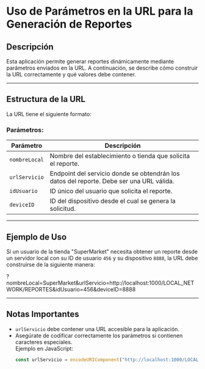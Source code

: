 # Uso de Parámetros en la URL para la Generación de Reportes

## Descripción
Esta aplicación permite generar reportes dinámicamente mediante parámetros enviados en la URL. A continuación, se describe cómo construir la URL correctamente y qué valores debe contener.

---

## Estructura de la URL

La URL tiene el siguiente formato:


### Parámetros:

| Parámetro      | Descripción |
|---------------|------------|
| `nombreLocal` | Nombre del establecimiento o tienda que solicita el reporte. |
| `urlServicio` | Endpoint del servicio donde se obtendrán los datos del reporte. Debe ser una URL válida. |
| `idUsuario`   | ID único del usuario que solicita el reporte. |
| `deviceID`    | ID del dispositivo desde el cual se genera la solicitud. |

---

## Ejemplo de Uso

Si un usuario de la tienda "SuperMarket" necesita obtener un reporte desde un servidor local con su ID de usuario `456` y su dispositivo `8888`, la URL debe construirse de la siguiente manera:

?nombreLocal=SuperMarket&urlServicio=http://localhost:1000/LOCAL_NETWORK/REPORTES&idUsuario=456&deviceID=8888


---

## Notas Importantes
- `urlServicio` debe contener una URL accesible para la aplicación.
- Asegúrate de codificar correctamente los parámetros si contienen caracteres especiales.  
  Ejemplo en JavaScript:
  ```js
  const urlServicio = encodeURIComponent("http://localhost:1000/LOCAL NETWORK/REPORTES");
